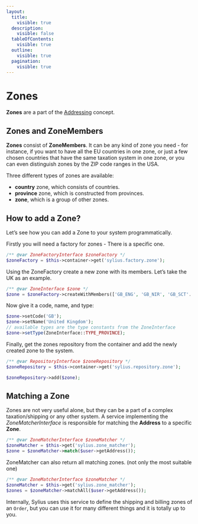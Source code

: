 ```yaml
---
layout:
  title:
    visible: true
  description:
    visible: false
  tableOfContents:
    visible: true
  outline:
    visible: true
  pagination:
    visible: true
---
```


# Zones

**Zones** are a part of the [Addressing](https://docs.sylius.com/en/1.13/book/customers/addresses/addresses.html) concept.

## Zones and ZoneMembers

**Zones** consist of **ZoneMembers**. It can be any kind of zone you need - for instance, if you want to have all the EU countries in one zone, or just a few chosen countries that have the same taxation system in one zone, or you can even distinguish zones by the ZIP code ranges in the USA.

Three different types of zones are available:

* **country** zone, which consists of countries.
* **province** zone, which is constructed from provinces.
* **zone**, which is a group of other zones.

## How to add a Zone?

Let’s see how you can add a Zone to your system programmatically.

Firstly you will need a factory for zones - There is a specific one.

```php
/** @var ZoneFactoryInterface $zoneFactory */
$zoneFactory = $this->container->get('sylius.factory.zone');
```

Using the ZoneFactory create a new zone with its members. Let’s take the UK as an example.

```php
/** @var ZoneInterface $zone */
$zone = $zoneFactory->createWithMembers(['GB_ENG', 'GB_NIR', 'GB_SCT'. 'GB_WLS']);
```

Now give it a code, name, and type:

```php
$zone->setCode('GB');
$zone->setName('United Kingdom');
// available types are the type constants from the ZoneInterface
$zone->setType(ZoneInterface::TYPE_PROVINCE);
```

Finally, get the zones repository from the container and add the newly created zone to the system.

```php
/** @var RepositoryInterface $zoneRepository */
$zoneRepository = $this->container->get('sylius.repository.zone');

$zoneRepository->add($zone);
```

## Matching a Zone

Zones are not very useful alone, but they can be a part of a complex taxation/shipping or any other system. A service implementing the _ZoneMatcherInterface_ is responsible for matching the **Address** to a specific **Zone**.

```php
/** @var ZoneMatcherInterface $zoneMatcher */
$zoneMatcher = $this->get('sylius.zone_matcher');
$zone = $zoneMatcher->match($user->getAddress());
```

ZoneMatcher can also return all matching zones. (not only the most suitable one)

```php
/** @var ZoneMatcherInterface $zoneMatcher */
$zoneMatcher = $this->get('sylius.zone_matcher');
$zones = $zoneMatcher->matchAll($user->getAddress());
```

Internally, Sylius uses this service to define the shipping and billing zones of an `Order`, but you can use it for many different things and it is totally up to you.
